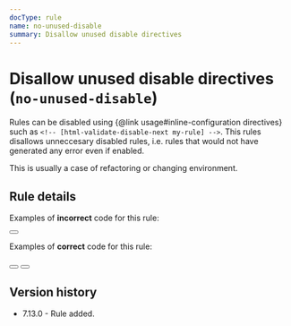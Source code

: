 ```yaml
---
docType: rule
name: no-unused-disable
summary: Disallow unused disable directives
---
```


# Disallow unused disable directives (`no-unused-disable`)

Rules can be disabled using {@link usage#inline-configuration directives} such as `<!-- [html-validate-disable-next my-rule] -->`.
This rules disallows unneccesary disabled rules, i.e. rules that would not have generated any error even if enabled.

This is usually a case of refactoring or changing environment.

## Rule details

Examples of **incorrect** code for this rule:

<validate name="incorrect" rules="no-unused-disable attribute-allowed-values">
	<!-- [html-validate-disable-next attribute-allowed-values -- no error, disable is invalid] -->
	<button type="submit"></button>
</validate>

Examples of **correct** code for this rule:

<validate name="correct-removed" rules="no-unused-disable attribute-allowed-values">
	<!-- disable removed, no error -->
	<button type="submit"></button>
</validate>

<validate name="correct-error-present" rules="no-unused-disable attribute-allowed-values">
	<!-- [html-validate-disable-next attribute-allowed-values -- element has error, disable is valid] -->
	<button type="foobar"></button>
</validate>

## Version history

- 7.13.0 - Rule added.
